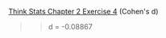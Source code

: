 [Think Stats Chapter 2 Exercise 4](http://greenteapress.com/thinkstats2/html/thinkstats2003.html#toc24) (Cohen's d)

>> d = -0.08867
